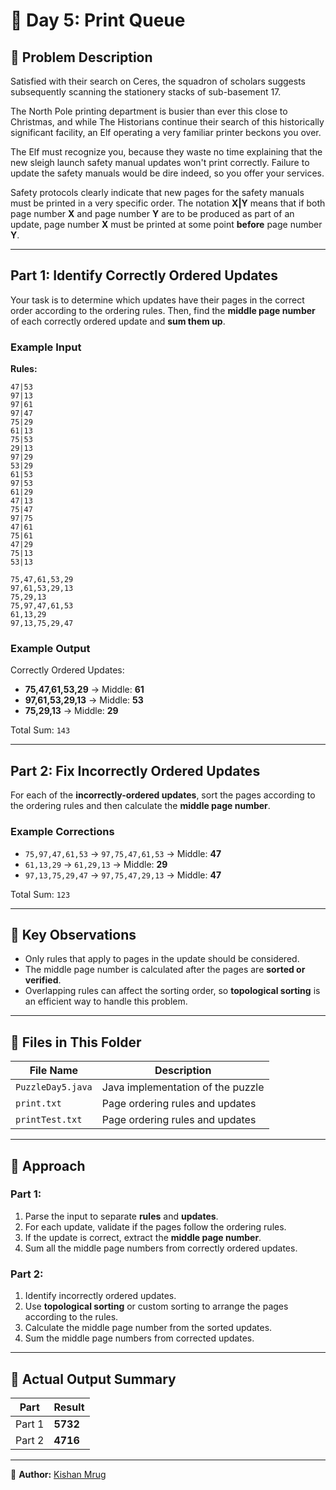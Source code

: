 # 🎄 Day 5: Print Queue  

## 📜 Problem Description  

Satisfied with their search on Ceres, the squadron of scholars suggests subsequently scanning the stationery stacks of sub-basement 17.

The North Pole printing department is busier than ever this close to Christmas, and while The Historians continue their search of this historically significant facility, an Elf operating a very familiar printer beckons you over.

The Elf must recognize you, because they waste no time explaining that the new sleigh launch safety manual updates won't print correctly. Failure to update the safety manuals would be dire indeed, so you offer your services.

Safety protocols clearly indicate that new pages for the safety manuals must be printed in a very specific order. The notation **X|Y** means that if both page number **X** and page number **Y** are to be produced as part of an update, page number **X** must be printed at some point **before** page number **Y**.

---

## Part 1: Identify Correctly Ordered Updates  

Your task is to determine which updates have their pages in the correct order according to the ordering rules. Then, find the **middle page number** of each correctly ordered update and **sum them up**.  

### Example Input  

**Rules:**  

```
47|53
97|13
97|61
97|47
75|29
61|13
75|53
29|13
97|29
53|29
61|53
97|53
61|29
47|13
75|47
97|75
47|61
75|61
47|29
75|13
53|13

75,47,61,53,29
97,61,53,29,13
75,29,13
75,97,47,61,53
61,13,29
97,13,75,29,47
```

### Example Output  

Correctly Ordered Updates:  
- **75,47,61,53,29** → Middle: **61**  
- **97,61,53,29,13** → Middle: **53**  
- **75,29,13** → Middle: **29**  

Total Sum: `143`

---

## Part 2: Fix Incorrectly Ordered Updates  

For each of the **incorrectly-ordered updates**, sort the pages according to the ordering rules and then calculate the **middle page number**.

### Example Corrections  
- `75,97,47,61,53` → `97,75,47,61,53` → Middle: **47**  
- `61,13,29` → `61,29,13` → Middle: **29**  
- `97,13,75,29,47` → `97,75,47,29,13` → Middle: **47**  

Total Sum: `123`

---

## 🔑 Key Observations  

- Only rules that apply to pages in the update should be considered.  
- The middle page number is calculated after the pages are **sorted or verified**.  
- Overlapping rules can affect the sorting order, so **topological sorting** is an efficient way to handle this problem.  

---

## 📂 Files in This Folder  

| File Name      | Description                   |
|---------------|------------------------------|
| `PuzzleDay5.java` | Java implementation of the puzzle |
| `print.txt`    | Page ordering rules and updates |
| `printTest.txt`    | Page ordering rules and updates |

---

## 🧠 Approach  

### Part 1:  
1. Parse the input to separate **rules** and **updates**.  
2. For each update, validate if the pages follow the ordering rules.  
3. If the update is correct, extract the **middle page number**.  
4. Sum all the middle page numbers from correctly ordered updates.  

### Part 2:  
1. Identify incorrectly ordered updates.  
2. Use **topological sorting** or custom sorting to arrange the pages according to the rules.  
3. Calculate the middle page number from the sorted updates.  
4. Sum the middle page numbers from corrected updates.  

---

## 📌 Actual Output Summary  

| Part    | Result |
|---------|-------|
| Part 1  | **5732** |
| Part 2  | **4716** |

---

📝 **Author:** [Kishan Mrug](https://github.com/kmrug)